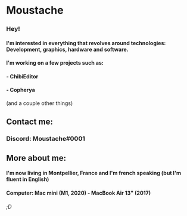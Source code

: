# Moustache

### Hey!
#### I'm interested in everything that revolves around technologies: Development, graphics, hardware and software.
#### I'm working on a few projects such as:

#### - ChibiEditor
#### - Copherya
(and a couple other things)

## Contact me:

### Discord: Moustache#0001

## More about me:

#### I'm now living in Montpellier, France and I'm french speaking (but I'm fluent in English)
#### Computer: Mac mini (M1, 2020) - MacBook Air 13" (2017)

###### ;D

